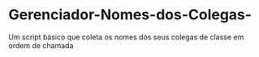 # Gerenciador-Nomes-dos-Colegas-
Um script básico que coleta os nomes dos seus colegas de classe em ordem de chamada 
